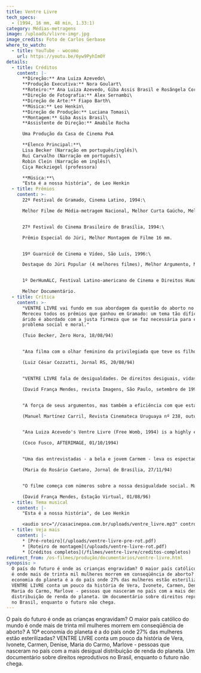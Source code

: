 ```yaml
---
title: Ventre Livre
tech_specs:
  - (1994, 16 mm, 48 min, 1.33:1)
category: Médias-metragens
image: /uploads/vlivre-imgr.jpg
image_credits: Foto de Carlos Gerbase
where_to_watch:
  - title: YouTube - wocomo
    url: https://youtu.be/6yw9PyhImOY
details:
  - title: Créditos
    content: |-
      **Direção:** Ana Luiza Azevedo\
      **Produção Executiva:** Nora Goulart\
      **Roteiro:** Ana Luiza Azevedo, Giba Assis Brasil e Rosângela Cortinhas\
      **Direção de Fotografia:** Alex Sernambi\
      **Direção de Arte:** Fiapo Barth\
      **Música:** Leo Henkin\
      **Direção de Produção:** Luciana Tomasi\
      **Montagem:** Giba Assis Brasil\
      **Assistente de Direção:** Amabile Rocha

      Uma Produção da Casa de Cinema PoA

      **Elenco Principal:**\
      Lisa Becker (Narração em português/inglês)\
      Rui Carvalho (Narração em português)\
      Robin Clein (Narração em inglês)\
      Ciça Reckziegel (professora)

      **Música:**\
      "Esta é a nossa história", de Leo Henkin
  - title: Prêmios
    content: >-
      22º Festival de Gramado, Cinema Latino, 1994:\

      Melhor Filme de Média-metragem Nacional, Melhor Curta Gaúcho, Melhor Montagem de Curta Gaúcho, Melhor Roteiro de Curta Gaúcho.


      27º Festival do Cinema Brasileiro de Brasília, 1994:\

      Prêmio Especial do Júri, Melhor Montagem de Filme 16 mm.


      19º Guarnicê de Cinema e Vídeo, São Luís, 1996:\

      Destaque do Júri Popular (4 melhores filmes), Melhor Argumento, Melhor Roteiro.


      1º DerHumALC, Festival Latino-americano de Cinema e Direitos Humanos, Buenos Aires, 1997:\

      Melhor Documentário.
  - title: Crítica
    content: >-
      "VENTRE LIVRE vai fundo em sua abordagem da questão do aborto no Brasil.
      Mereceu todos os prêmios que ganhou em Gramado: um tema tão difícil quanto
      árido é abordado com a justa firmeza que se faz necessária para encarar um
      problema social e moral."

      (Tuio Becker, Zero Hora, 18/08/94)


      "Ana filma com o olhar feminino da privilegiada que teve os filhos que quis e com a compaixão da artista solidária e sensível. Um filme para ser visto e revisto na TV, nas escolas, nos centros comunitários, nas ruas e nas praças. Vê-lo é um dever cívico."

      (Luiz César Cozzatti, Jornal RS, 20/08/94)


      "VENTRE LIVRE fala de desigualdades. De direitos desiguais, vidas desiguais, entre ricos e pobres, entre homens e mulheres. Apresenta números e estatísticas, assume um discurso, mas não é retórico, nunca. Ana Luiza e seus co-roteiristas (...) tiveram a coragem de acreditar no seu tema. Não enfeitaram nada, apenas souberam ver e ouvir. E são visíveis, plano a plano, o carinho e a indignação com que o filme foi feito. É essa a sua força."

      (David França Mendes, revista Imagens, São Paulo, setembro de 1994)


      "A força de seus argumentos, mas também a eficiência com que estabelece a comunicação com o espectador, explicam por que este filme (...) obteve o primeiro prêmio em seu gênero no Festival Latino de Gramado, este ano. Mais que simplesmente dar opinião, procura transmitir uma convicção, uma vivência. Há uma tomada de posição comunicada claramente, como um ato de decisão e portanto com resultados políticos ativos. É justamente esse caráter que faz tão respeitável e necessário o resultado."

      (Manuel Martínez Carril, Revista Cinemateca Uruguaya nº 238, outubro de 1994)


      "Ana Luiza Acevedo's Ventre Livre (Free Womb, 1994) is a highly engaging documentary about a subject too easy to pontificate about -- women's health and reproductive rights in the world's most populated Catholic country. Acevedo manages to convey vital information with intelligence and good humor, playing off documentary conventions instead of being trapped by them. In addition, the outstanding editing skills of Casa de Cinema's Giba de Assis Brasil shine in this film."

      (Coco Fusco, AFTERIMAGE, 01/10/1994)


      "Uma das entrevistadas - a bela e jovem Carmem - leva os espectadores à mais pura emoção. Mãe solteira, bem jovenzinha, doou o filho a desconhecidos. Na parte final de VENTRE LIVRE, a vemos de novo com o ventre ocupado por outra gravidez solitária. O pai, outro, tirou o corpo fora."

      (Maria do Rosário Caetano, Jornal de Brasília, 27/11/94)


      "O filme começa com números sobre a nossa desigualdade social. Mas não pára nos números. É preciso entender, muito profundamente, que cada número nessas estatísticas é um ser humano como você. Ventre livre é um filme capaz de comunicar isso, com talento. É bom cinema, porque é justo."

      (David França Mendes, Estação Virtual, 01/08/96)
  - title: Tema musical
    content: |-
      "﻿Esta é a nossa história", de Leo Henkin

      <audio src="//casacinepoa.com.br/uploads/ventre_livre.mp3" controls />
  - title: Veja mais
    content: |-
      * [Pré-roteiro](/uploads/ventre-livre-pre-rot.pdf)
      * [Roteiro de montagem](/uploads/ventre-livre-rot.pdf)
      * [Créditos completos](/filmes/ventre-livre/creditos-completos)
redirect_from: /os-filmes/produção/documentários/ventre-livre.html
synopsis: >
  O país do futuro é onde as crianças engravidam? O maior país católico do mundo
  é onde mais de trinta mil mulheres morrem em conseqüência de aborto? A 10ª
  economia do planeta é a do país onde 27% das mulheres estão esterilizadas?
  VENTRE LIVRE conta um pouco da história de Vera, Ivonete, Carmen, Denise,
  Maria do Carmo, Marlove - pessoas que nasceram no país com a mais desigual
  distribuição de renda do planeta. Um documentário sobre direitos reprodutivos
  no Brasil, enquanto o futuro não chega.
---
```

O país do futuro é onde as crianças engravidam? O maior país católico do mundo é onde mais de trinta mil mulheres morrem em conseqüência de aborto? A 10ª economia do planeta é a do país onde 27% das mulheres estão esterilizadas? VENTRE LIVRE conta um pouco da história de Vera, Ivonete, Carmen, Denise, Maria do Carmo, Marlove - pessoas que nasceram no país com a mais desigual distribuição de renda do planeta. Um documentário sobre direitos reprodutivos no Brasil, enquanto o futuro não chega.
